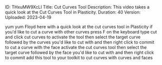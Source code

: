ID: THxuMW9XcLI
Title: Cut Curves Tool
Description: This video takes a quick look at the Cut Curves Tool in Plasticity.
Duration: 40
Version: 
Uploaded: 2023-04-19

yum yum Floyd here with a quick look at
the cut curves tool in Plasticity if
you'd like to cut a curve with other
curves press F on the keyboard type cut
and click cut curves to activate the
tool then select the target curve
followed by the curves you'd like to cut
with and then right click to commit to
cut a curve with the face activate the
cut curves tool then select the target
curve followed by the face you'd like to
cut with
and then right click to commit add this
tool to your toolkit to cut curves with
curves and faces
